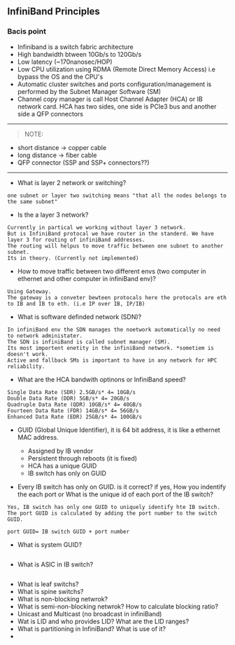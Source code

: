 ## InfiniBand Principles

### Bacis point
- Infiniband is a switch fabric architecture
- High bandwidth btween 10Gb/s to 120Gb/s
- Low latency (~170nanosec/HOP)
- Low CPU utilization using RDMA (Remote Direct Memory Access) i.e bypass the OS and the CPU's
- Automatic cluster switches and ports configuration/management is performed by the Subnet Manager Software (SM)
- Channel copy manager is call Host Channel Adapter (HCA) or IB network card. HCA has two sides, one side is PCIe3 bus and another side a QFP connectors 
----
> NOTE:
* short distance -> copper cable
* long distance -> fiber cable
* QFP connector (SSP and SSP+ connectors??)
----

- What is layer 2 network or switching?
```
one subnet or layer two switching means "that all the nodes belongs to the same subnet"
```

- Is the a layer 3 network?
````
Currently in partical we working without layer 3 network.
But is InfiniBand protocal we have router in the standerd. We have layer 3 for routing of infiniBand addresses.
The routing will helpus to move traffic between one subnet to another subnet.
Its in theory. (Currently not implemented)
````

- How to move traffic between two different envs (two computer in ethernet and other computer in infiniBand env)?
````
Using Gateway.
The gateway is a conveter bewteen protocals here the protocals are eth to IB and IB to eth. (i.e IP over IB, IP/IB)
````

- What is software definded network (SDN)?
````
In infiniBand env the SDN manages the noetwork automatically no need to network administater.
The SDN is infiniBand is called subnet manager (SM).
Its most importent enetity in the infiniBand network. *sometiem is doesn't work.
Active and fallback SMs is important to have in any network for HPC reliability.
````

- What are the HCA bandwith optinons or InfiniBand speed?
````
Single Data Rate (SDR) 2.5GB/s* 4= 10GB/s
Double Data Rate (DDR) 5GB/s* 4= 20GB/s
Quadruple Data Rate (QDR) 10GB/s* 4= 40GB/s
Fourteen Data Rate (FDR) 14GB/s* 4= 56GB/s
Enhanced Data Rate (EDR) 25GB/s* 4= 100GB/s 
````

- GUID (Global Unique Identifier), it is 64 bit address, it is like a ethernet MAC address.
  * Assigned by IB vendor
  * Persistent through reboots (it is fixed)
  * HCA has a unique GUID
  * IB switch has only on GUID

- Every IB switch has only on GUID. is it correct? if yes, How you indentify the each port or What is the unique id of each port of the IB switch?
````
Yes, IB switch has only one GUID to uniquely identify hte IB switch.
The port GUID is calculated by adding the port number to the switch GUID.

port GUID= IB switch GUID + port number
````

- What is system GUID?
````

````

- What is ASIC in IB switch?
````

````

- What is leaf switchs?
- What is spine switchs?
- What is non-blocking netwrok?
- What is semi-non-blocking netwrok? How to calculate blocking ratio?
- Unicast and Multicast (no broadcast in infiniBand)
- Wat is LID and who provides LID? What are the LID ranges?
- What is partitioning in InfiniBand? What is use of it?
- 

